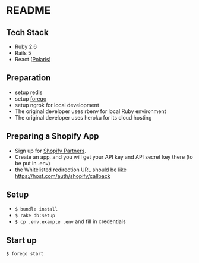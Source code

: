 # README

## Tech Stack
- Ruby 2.6
- Rails 5
- React ([Polaris](https://polaris.shopify.com/))

## Preparation

- setup redis
- setup [forego](https://dl.equinox.io/ddollar/forego/stable)
- setup ngrok for local development
- The original developer uses rbenv for local Ruby environment
- The original developer uses heroku for its cloud hosting


## Preparing a Shopify App

- Sign up for [Shopify Partners](https://www.shopify.jp/partners).
- Create an app, and you will get your API key and API secret key there (to be put in .env)
- the Whitelisted redirection URL should be like https://host.com/auth/shopify/callback


## Setup

- `$ bundle install`  
- `$ rake db:setup`  
- `$ cp .env.example .env` and fill in credentials


## Start up

`$ forego start` 

